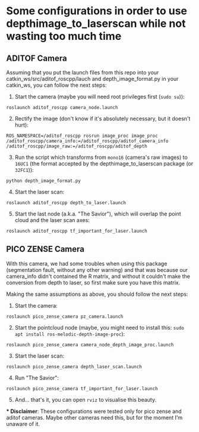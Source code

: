# Some configurations in order to use depthimage_to_laserscan while not wasting too much time

## ADITOF Camera

Assuming that you put the launch files from this repo into your catkin_ws/src/aditof_roscpp/lauch and depth_image_format.py in your catkin_ws, you can follow the next steps:

1. Start the camera (maybe you will need root privileges first (`sudo su`)): 

`roslaunch aditof_roscpp camera_node.launch`

2. Rectify the image (don't know if it's absolutely necessary, but it doesn't hurt): 

`ROS_NAMESPACE=/aditof_roscpp rosrun image_proc image_proc /aditof_roscpp/camera_info:=/aditof_roscpp/aditof_camera_info /aditof_roscpp/image_raw:=/aditof_roscpp/aditof_depth` 

3. Run the script which transforms from `mono16` (camera's raw images) to `16UC1` (the format accepted by the depthimage_to_laserscan package (or `32FC1`)): 

`python depth_image_format.py`

4. Start the laser scan: 

`roslaunch aditof_roscpp depth_to_laser.launch`

5. Start the last node (a.k.a. "The Savior"), which will overlap the point cloud and the laser scan axes: 

`roslaunch aditof_roscpp tf_important_for_laser.launch`

## PICO ZENSE Camera 

With this camera, we had some troubles when using this package (segmentation fault, without any other warning) and that was because our camera_info didn't contained the R matrix, and without it couldn't make the conversion from depth to laser, so first make sure you have this matrix. 

Making the same assumptions as above, you should follow the next steps:
1. Start the camera: 

`roslaunch pico_zense_camera pz_camera.launch`

2. Start the pointcloud node (maybe, you might need to install this: `sudo apt install ros-melodic-depth-image-proc`):

`roslaunch pico_zense_camera camera_node_depth_image_proc.launch`

3. Start the laser scan: 

`roslaunch pico_zense_camera depth_laser_scan.launch`

4. Run "The Savior": 

`roslaunch pico_zense_camera tf_important_for_laser.launch`

5. And... that's it, you can open `rviz` to visualise this beauty.

__* Disclaimer__: These configurations were tested only for pico zense and aditof cameras. Maybe other cameras need this, but for the moment I'm unaware of it.